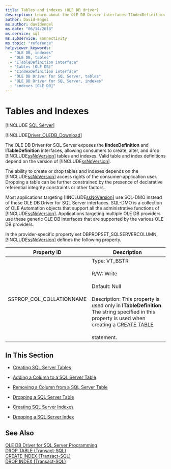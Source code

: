 ```yaml
---
title: Tables and indexes (OLE DB driver)
description: Learn about the OLE DB Driver interfaces IIndexDefinition and ITableDefinition, which allow consumers to create, alter, and drop SQL Server tables and indexes.
author: David-Engel
ms.author: davidengel
ms.date: "06/14/2018"
ms.service: sql
ms.subservice: connectivity
ms.topic: "reference"
helpviewer_keywords:
  - "OLE DB, indexes"
  - "OLE DB, tables"
  - "ITableDefinition interface"
  - "tables [OLE DB]"
  - "IIndexDefinition interface"
  - "OLE DB Driver for SQL Server, tables"
  - "OLE DB Driver for SQL Server, indexes"
  - "indexes [OLE DB]"
---
```

# Tables and Indexes
[!INCLUDE [SQL Server](../../../includes/applies-to-version/sql-asdb-asdbmi-asa-pdw.md)]

[!INCLUDE[Driver_OLEDB_Download](../../../includes/driver_oledb_download.md)]

  The OLE DB Driver for SQL Server exposes the **IIndexDefinition** and **ITableDefinition** interfaces, allowing consumers to create, alter, and drop [!INCLUDE[ssNoVersion](../../../includes/ssnoversion-md.md)] tables and indexes. Valid table and index definitions depend on the version of [!INCLUDE[ssNoVersion](../../../includes/ssnoversion-md.md)].  
  
 The ability to create or drop tables and indexes depends on the [!INCLUDE[ssNoVersion](../../../includes/ssnoversion-md.md)] access rights of the consumer-application user. Dropping a table can be further constrained by the presence of declarative referential integrity constraints or other factors.  
  
 Most applications targeting [!INCLUDE[ssNoVersion](../../../includes/ssnoversion-md.md)] use SQL-DMO instead of these OLE DB Driver for SQL Server interfaces. SQL-DMO is a collection of OLE Automation objects that support all the administrative functions of [!INCLUDE[ssNoVersion](../../../includes/ssnoversion-md.md)]. Applications targeting multiple OLE DB providers use these generic OLE DB interfaces that are supported by the various OLE DB providers.  
  
 In the provider-specific property set DBPROPSET_SQLSERVERCOLUMN, [!INCLUDE[ssNoVersion](../../../includes/ssnoversion-md.md)] defines the following property.  
  
|Property ID|Description|  
|-----------------|-----------------|  
|SSPROP_COL_COLLATIONNAME|Type: VT_BSTR<br /><br /> R/W: Write<br /><br /> Default: Null<br /><br /> Description: This property is used only in **ITableDefinition**. The string specified in this property is used when creating a [CREATE TABLE](../../../t-sql/statements/create-table-transact-sql.md)<br /><br /> statement.|  
  
## In This Section  
  
-   [Creating SQL Server Tables](../../oledb/ole-db-tables-indexes/creating-sql-server-tables.md)  
  
-   [Adding a Column to a SQL Server Table](../../oledb/ole-db-tables-indexes/adding-a-column-to-a-sql-server-table.md)  
  
-   [Removing a Column from a SQL Server Table](../../oledb/ole-db-tables-indexes/removing-a-column-from-a-sql-server-table.md)  
  
-   [Dropping a SQL Server Table](../../oledb/ole-db-tables-indexes/dropping-a-sql-server-table.md)  
  
-   [Creating SQL Server Indexes](../../oledb/ole-db-tables-indexes/creating-sql-server-indexes.md)  
  
-   [Dropping a SQL Server Index](../../oledb/ole-db-tables-indexes/dropping-a-sql-server-index.md)  
  
## See Also  
 [OLE DB Driver for SQL Server Programming](../../oledb/ole-db/oledb-driver-for-sql-server-programming.md)   
 [DROP TABLE &#40;Transact-SQL&#41;](../../../t-sql/statements/drop-table-transact-sql.md)   
 [CREATE INDEX &#40;Transact-SQL&#41;](../../../t-sql/statements/create-index-transact-sql.md)   
 [DROP INDEX &#40;Transact-SQL&#41;](../../../t-sql/statements/drop-index-transact-sql.md)  
  
  

